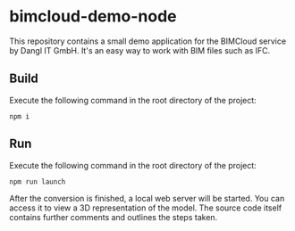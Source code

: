 # bimcloud-demo-node

This repository contains a small demo application for the BIMCloud service by Dangl IT GmbH. It's an easy way to work with BIM files such as IFC.

## Build

Execute the following command in the root directory of the project:

    npm i

## Run

Execute the following command in the root directory of the project:

    npm run launch

After the conversion is finished, a local web server will be started. You can access it to view a 3D representation of the model. The source code itself contains further comments and outlines the steps taken.
